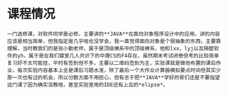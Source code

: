 # 课程情况
    一门选修课，对软件同学是必修，主要讲的**JAVA**在面向对象程序设计中的应用，讲的内容应该是相当简单，但我指定是几乎啥也没学会，我一直觉得面向对象是个很抽象的东西，主要靠理解，当时教我们的是张小勤老师，属于是顶级佛系中的顶级佛系，他和lxx，lyj以及隔壁软件的yh，属于是在我们寝室几人共识下的华理CS的F4存在，虽然期末考试闭卷但考的比较简单复习好不太可能挂，平时有签到但不多，主要以二维码签到为主，实验课就是做他布置的课后作业，每次实验内容基本上全是课后习题水准，除了最后一个大作业计算器模拟要点时间但其实少那一次也有过的机会，所以分数方面不用担心，但有志于把**JAVA**学好的哥们还是不要指望这门课了因为确实没教啥，甚至实验室用的IDE还有上古的*elipse*。
